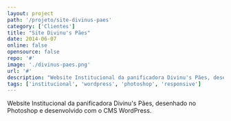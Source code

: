 ```yaml
---
layout: project
path: '/projeto/site-divinus-paes'
category: ['Clientes']
title: "Site Divinu's Pães"
date: 2014-06-07
online: false
opensource: false
repo: '#'
image: './divinus-paes.png'
url: '#'
description: "Website Institucional da panificadora Divinu's Pães, desenhado no Photoshop e desenvolvido com o CMS WordPress."
tags: ['institucional', 'wordpress', 'photoshop', 'responsive']
---
```


Website Institucional da panificadora Divinu's Pães, desenhado no Photoshop e desenvolvido com o CMS WordPress.
